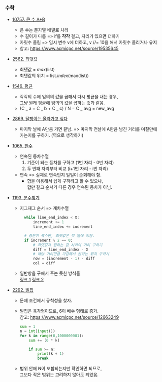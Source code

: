 ### 수학

- [10757. 큰 수 A+B](.\Baekjoon_Online_Judge\Step_by_step\07_Basic_math\10757_큰_수_A+B.py)

  - 큰 수는 문자열 배열로 처리
  - 수 길이가 다름 => if를 **각각** 걸고, 자리가 있으면 더하기
  - 자릿수 올림 => 임시 변수 v에 더하고, v //= 10을 해서 자릿수 올리거나 유지
  - 참고: https://www.acmicpc.net/source/19535645

- [2562. 최댓값](.\Baekjoon_Online_Judge\Step_by_step\04_1D_array\2562_최댓값.py)

  - 최댓값 = _max_(list)
  - 최댓값의 위치 = list._index_(max(list))

- [1546. 평균](Baekjoon_Online_Judge/Step_by_step/07_Basic_math/1546_평균.py)

  - 각각의 수에 임의의 값을 곱해서 다시 평균을 내는 경우,  
    그냥 원래 평균에 임의의 값을 곱하는 것과 같음.
  - (C _ a + C _ b + C _ c) / N = C _ avg = new_avg

- [2869. 달팽이는 올라가고 싶다](.\Baekjoon_Online_Judge\Step_by_step\07_Basic_math\2869_달팽이는_올라가고_싶다.py)

  - 마지막 날에 A만큼 가면 끝남.
    => 마지막 전날에 A만큼 남긴 거리를 며칠만에 가는지를 구하기. (역으로 생각하기)

- [1065. 한수](.\Baekjoon_Online_Judge\Step_by_step\05_Function\1065_한수.py)

  - 연속된 등차수열
    1. 기준이 되는 등차를 구하고 (1번 자리 - 0번 자리)
    2. 두 번째 자리부터 비교 (i+1번 자리 - i번 자리)
  - 연속 => 실제로 연속인지 일일이 순회해야 함.
    - 합을 이용해서 쉽게 구하려고 할 수 있으나,  
      합만 같고 순서가 다른 경우 연속된 등차가 아님.

- [1193. 분수찾기](.\Baekjoon_Online_Judge\Step_by_step\07_Basic_math\1193_분수찾기.py)

  - 지그재그 순서 => 계차수열

    ```python
      while line_end_index < X:
          increment += 1
          line_end_index += increment

      # 증분이 짝수면, 최댓값은 첫 열에 있음.
      if increment % 2 == 0:
          # 최댓값과 원하는 값 사이의 거리 구하기
          diff = line_end_index - X
          # 해당 거리만큼 가감해서 원하는 위치 구하기
          row = (increment - 1) - diff
          col = diff
    ```

  - 일반항을 구해서 푸는 듯한 방식들  
    [링크 1](https://www.acmicpc.net/source/27023881)
    [링크 2](https://www.acmicpc.net/source/26387904)

- [2292. 벌집](.\Baekjoon_Online_Judge\Step_by_step\07_Basic_math\2292_벌집.py)

  - 문제 조건에서 규칙성을 찾자.
  - 벌집은 육각형이므로, 6이 배수 형태로 증가.  
    참고: https://www.acmicpc.net/source/12663249

    ```python
    sum = 1
    n = int(input())
    for k in range(0,1000000001):
        sum += (6 * k)

        if sum >= n:
            print(k + 1)
            break
    ```

  - 범위 안에 N이 포함되는지만 확인하면 되므로,  
    그보다 작은 범위는 고려하지 않아도 되었음.
